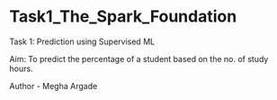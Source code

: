# Task1_The_Spark_Foundation
Task 1: Prediction using Supervised ML

Aim: To predict the percentage of a student based on the no. of study hours.

Author - Megha Argade
